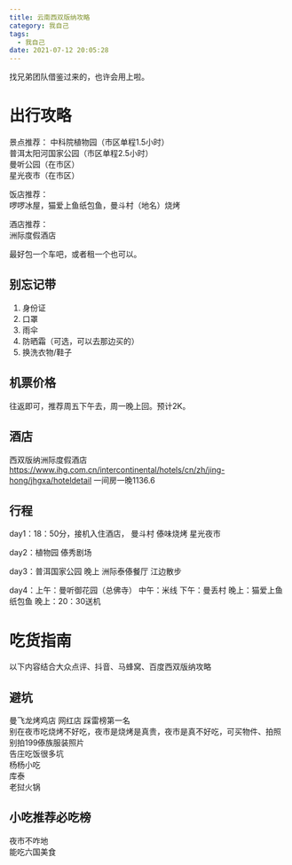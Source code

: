 ```yaml
---
title: 云南西双版纳攻略
category: 我自己
tags:
  - 我自己
date: 2021-07-12 20:05:28
---
```

找兄弟团队借鉴过来的，也许会用上啦。

# 出行攻略
景点推荐：
中科院植物园（市区单程1.5小时）  
普洱太阳河国家公园（市区单程2.5小时）  
曼听公园（在市区）  
星光夜市（在市区）

饭店推荐：  
啰啰冰屋，猫爱上鱼纸包鱼，曼斗村（地名）烧烤

酒店推荐：  
洲际度假酒店

最好包一个车吧，或者租一个也可以。

## 别忘记带
1. 身份证
2. 口罩
3. 雨伞
4. 防晒霜（可选，可以去那边买的）
5. 换洗衣物/鞋子

## 机票价格
往返即可，推荐周五下午去，周一晚上回。预计2K。

## 酒店
西双版纳洲际度假酒店
https://www.ihg.com.cn/intercontinental/hotels/cn/zh/jing-hong/jhgxa/hoteldetail
一间房一晚1136.6

## 行程
day1：18：50分，接机入住酒店，
曼斗村 傣味烧烤
星光夜市

day2：植物园
傣秀剧场

day3：普洱国家公园
晚上 洲际泰傣餐厅
江边散步

day4：上午：曼听御花园（总佛寺）
中午：米线
下午：曼丢村
晚上：猫爱上鱼纸包鱼
晚上：20：30送机


# 吃货指南
以下内容结合大众点评、抖音、马蜂窝、百度西双版纳攻略

## 避坑
曼飞龙烤鸡店 网红店 踩雷榜第一名  
别在夜市吃烧烤不好吃，夜市是烧烤是真贵，夜市是真不好吃，可买物件、拍照  
别拍199傣族服装照片  
告庄吃饭很多坑  
杨杨小吃  
库泰  
老挝火锅  

## 小吃推荐必吃榜
夜市不咋地  
能吃六国美食


